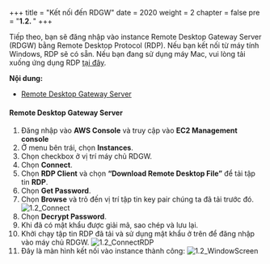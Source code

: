 +++
title = "Kết nối đến RDGW"
date = 2020
weight = 2
chapter = false
pre = "<b>1.2. </b>"
+++

Tiếp theo, bạn sẽ đăng nhập vào instance Remote Desktop Gateway Server (RDGW) bằng Remote Desktop Protocol (RDP). Nếu bạn kết nối từ máy tính Windows, RDP sẽ có sẵn. Nếu bạn đang sử dụng máy Mac, vui lòng tải xuống ứng dụng RDP [tại đây](https://docs.microsoft.com/en-us/windows-server/remote/remote-desktop-services/clients/remote-desktop-mac).

**Nội dung:**
- [Remote Desktop Gateway Server](#remote-desktop-gateway-server)

#### Remote Desktop Gateway Server


1. Đăng nhập vào **AWS Console** và truy cập vào **EC2 Management console**
2. Ở menu bên trái, chọn **Instances**.
3. Chọn checkbox ở vị trí máy chủ RDGW.
4. Chọn **Connect**. 
5. Chọn **RDP Client** và chọn **“Download Remote Desktop File”** để tải tập tin **RDP**.
6. Chọn **Get Password**.
7. Chọn **Browse** và trỏ đến vị trí tập tin key pair chúng ta đã tải trước đó.
![1.2_Connect](../../../images/1/1.2_Connect.png?width=90pc)
8. Chọn **Decrypt Password**.
9. Khi đã có mật khẩu được giải mã, sao chép và lưu lại.
10. Khởi chạy tập tin RDP đã tải và sử dụng mật khẩu ở trên để đăng nhập vào máy chủ RDGW.
![1.2_ConnectRDP](../../../images/1/1.2_ConnectRDP.png?width=90pc)
11. Đây là màn hình kết nối vào instance thành công:
![1.2_WindowScreen](../../../images/1/1.2_WindowScreen.png?width=90pc)
